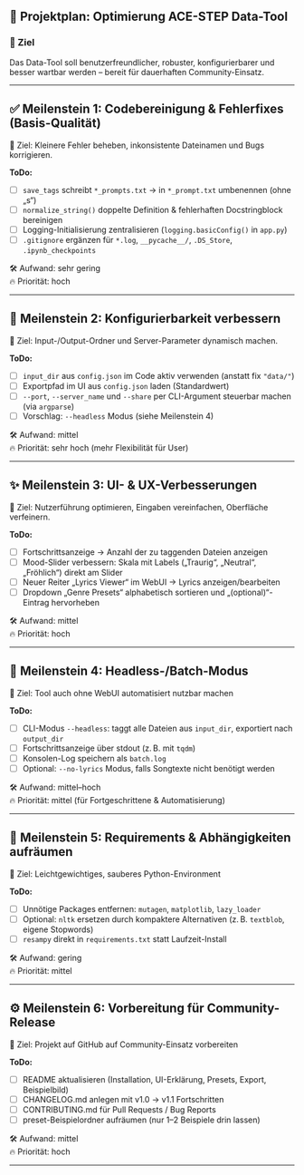 ## 🧭 Projektplan: Optimierung ACE-STEP Data-Tool

### 📌 Ziel
Das Data-Tool soll benutzerfreundlicher, robuster, konfigurierbarer und besser wartbar werden – bereit für dauerhaften Community-Einsatz.

---

## ✅ Meilenstein 1: Codebereinigung & Fehlerfixes (Basis-Qualität)
🎯 Ziel: Kleinere Fehler beheben, inkonsistente Dateinamen und Bugs korrigieren.

**ToDo:**
- [ ] `save_tags` schreibt `*_prompts.txt` → in `*_prompt.txt` umbenennen (ohne „s“)
- [ ] `normalize_string()` doppelte Definition & fehlerhaften Docstringblock bereinigen
- [ ] Logging-Initialisierung zentralisieren (`logging.basicConfig()` in `app.py`)
- [ ] `.gitignore` ergänzen für `*.log`, `__pycache__/`, `.DS_Store`, `.ipynb_checkpoints`

🛠 Aufwand: sehr gering  
🔥 Priorität: hoch

---

## 🚀 Meilenstein 2: Konfigurierbarkeit verbessern
🎯 Ziel: Input-/Output-Ordner und Server-Parameter dynamisch machen.

**ToDo:**
- [ ] `input_dir` aus `config.json` im Code aktiv verwenden (anstatt fix `"data/"`)
- [ ] Exportpfad im UI aus `config.json` laden (Standardwert)
- [ ] `--port`, `--server_name` und `--share` per CLI-Argument steuerbar machen (via `argparse`)
- [ ] Vorschlag: `--headless` Modus (siehe Meilenstein 4)

🛠 Aufwand: mittel  
🔥 Priorität: sehr hoch (mehr Flexibilität für User)

---

## ✨ Meilenstein 3: UI- & UX-Verbesserungen
🎯 Ziel: Nutzerführung optimieren, Eingaben vereinfachen, Oberfläche verfeinern.

**ToDo:**
- [ ] Fortschrittsanzeige → Anzahl der zu taggenden Dateien anzeigen
- [ ] Mood-Slider verbessern: Skala mit Labels („Traurig“, „Neutral“, „Fröhlich“) direkt am Slider
- [ ] Neuer Reiter „Lyrics Viewer“ im WebUI → Lyrics anzeigen/bearbeiten
- [ ] Dropdown „Genre Presets“ alphabetisch sortieren und „(optional)“-Eintrag hervorheben

🛠 Aufwand: mittel  
🔥 Priorität: hoch

---

## 🧠 Meilenstein 4: Headless-/Batch-Modus
🎯 Ziel: Tool auch ohne WebUI automatisiert nutzbar machen

**ToDo:**
- [ ] CLI-Modus `--headless`: taggt alle Dateien aus `input_dir`, exportiert nach `output_dir`
- [ ] Fortschrittsanzeige über stdout (z. B. mit `tqdm`)
- [ ] Konsolen-Log speichern als `batch.log`
- [ ] Optional: `--no-lyrics` Modus, falls Songtexte nicht benötigt werden

🛠 Aufwand: mittel–hoch  
🔥 Priorität: mittel (für Fortgeschrittene & Automatisierung)

---

## 🧼 Meilenstein 5: Requirements & Abhängigkeiten aufräumen
🎯 Ziel: Leichtgewichtiges, sauberes Python-Environment

**ToDo:**
- [ ] Unnötige Packages entfernen: `mutagen`, `matplotlib`, `lazy_loader`
- [ ] Optional: `nltk` ersetzen durch kompaktere Alternativen (z. B. `textblob`, eigene Stopwords)
- [ ] `resampy` direkt in `requirements.txt` statt Laufzeit-Install

🛠 Aufwand: gering  
🔥 Priorität: mittel

---

## ⚙️ Meilenstein 6: Vorbereitung für Community-Release
🎯 Ziel: Projekt auf GitHub auf Community-Einsatz vorbereiten

**ToDo:**
- [ ] README aktualisieren (Installation, UI-Erklärung, Presets, Export, Beispielbild)
- [ ] CHANGELOG.md anlegen mit v1.0 → v1.1 Fortschritten
- [ ] CONTRIBUTING.md für Pull Requests / Bug Reports
- [ ] preset-Beispielordner aufräumen (nur 1–2 Beispiele drin lassen)

🛠 Aufwand: mittel  
🔥 Priorität: hoch

---
